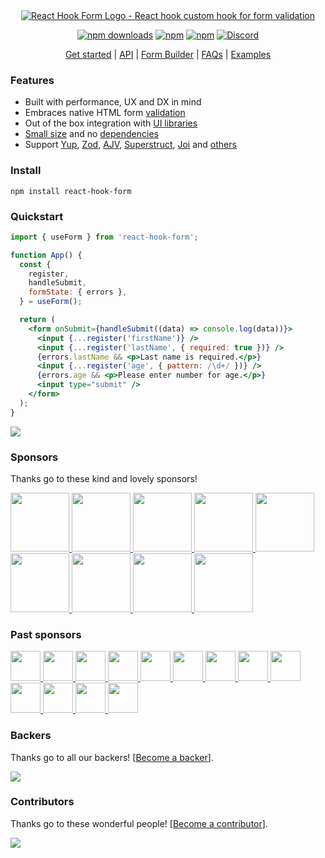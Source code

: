 <div align="center">
        <a href="https://react-hook-form.com" title="React Hook Form - Simple React forms validation">
            <img src="https://raw.githubusercontent.com/react-hook-form/react-hook-form/master/docs/logo.png" alt="React Hook Form Logo - React hook custom hook for form validation" />
        </a>
</div>

<div align="center">

[![npm downloads](https://img.shields.io/npm/dm/react-hook-form.svg?style=for-the-badge)](https://www.npmjs.com/package/react-hook-form)
[![npm](https://img.shields.io/npm/dt/react-hook-form.svg?style=for-the-badge)](https://www.npmjs.com/package/react-hook-form)
[![npm](https://img.shields.io/npm/l/react-hook-form?style=for-the-badge)](https://github.com/react-hook-form/react-hook-form/blob/master/LICENSE)
[![Discord](https://img.shields.io/discord/754891658327359538.svg?style=for-the-badge&label=&logo=discord&logoColor=ffffff&color=7389D8&labelColor=6A7EC2)](https://discord.gg/yYv7GZ8)

</div>

<p align="center">
  <a href="https://react-hook-form.com/get-started">Get started</a> | 
  <a href="https://react-hook-form.com/docs">API</a> |
  <a href="https://react-hook-form.com/form-builder">Form Builder</a> |
  <a href="https://react-hook-form.com/faqs">FAQs</a> |
  <a href="https://github.com/react-hook-form/react-hook-form/tree/master/examples">Examples</a>
</p>

### Features

- Built with performance, UX and DX in mind
- Embraces native HTML form [validation](https://react-hook-form.com/get-started#Applyvalidation)
- Out of the box integration with [UI libraries](https://codesandbox.io/s/react-hook-form-v7-controller-5h1q5)
- [Small size](https://bundlephobia.com/result?p=react-hook-form@latest) and no [dependencies](./package.json)
- Support [Yup](https://github.com/jquense/yup), [Zod](https://github.com/colinhacks/zod), [AJV](https://github.com/ajv-validator/ajv), [Superstruct](https://github.com/ianstormtaylor/superstruct), [Joi](https://github.com/hapijs/joi) and [others](https://github.com/react-hook-form/resolvers)

### Install

    npm install react-hook-form

### Quickstart

```jsx
import { useForm } from 'react-hook-form';

function App() {
  const {
    register,
    handleSubmit,
    formState: { errors },
  } = useForm();

  return (
    <form onSubmit={handleSubmit((data) => console.log(data))}>
      <input {...register('firstName')} />
      <input {...register('lastName', { required: true })} />
      {errors.lastName && <p>Last name is required.</p>}
      <input {...register('age', { pattern: /\d+/ })} />
      {errors.age && <p>Please enter number for age.</p>}
      <input type="submit" />
    </form>
  );
}
```

<a href="https://ui.dev/bytes/?r=bill">
  <img src="https://raw.githubusercontent.com/react-hook-form/react-hook-form/master/docs/ads-1.jpeg" />
</a>

### Sponsors

Thanks go to these kind and lovely sponsors!

<a target="_blank" href='https://www.sanity.io/'>
    <img width="94" src="https://images.opencollective.com/sanity_io/558f87f/logo/256.png?height=256" />
</a>
<a target="_blank" href='https://route4me.com/'>
    <img width="94" src="https://images.opencollective.com/route4me/71fb6fa/avatar/256.png?height=256" />
</a>
<a target="_blank" href='https://twicsy.com/'>
    <img width="94" src="https://images.opencollective.com/buy-instagram-followers-twicsy/b4c5d7f/logo/256.png?height=256" />
</a>
<a target="_blank" href='https://toss.im'>
    <img width="94" src="https://images.opencollective.com/toss/3ed69b3/logo/256.png" />
</a>
<a target="_blank" href='https://principal.com/about-us'>
    <img width="94" src="https://images.opencollective.com/principal/431e690/logo/256.png?height=256" />
</a>
<a target="_blank" href="https://graphcms.com">
    <img width="94" src="https://avatars.githubusercontent.com/u/31031438" />
</a>
<a target="_blank" href="https://www.beekai.com/">
    <img width="94" src="https://www.beekai.com/marketing/logo/logo.svg" />
</a>
<a target="_blank" href="https://kanamekey.com">
    <img width="94" src="https://images.opencollective.com/kaname/d15fd98/logo/256.png" />
</a>
<a target="_blank" href="https://www.casinoreviews.net/">
    <img width="94" src="https://images.opencollective.com/casinoreviews/f0877d1/logo/256.png" />
</a>

### Past sponsors

<a href="https://www.leniolabs.com/" target="_blank">
  <img src="https://images.opencollective.com/leniolabs_/63e9b6e/logo/256.png" width="48" height="48" />
</a>
<a target="_blank" href="https://underbelly.is">
    <img width="48" src="https://images.opencollective.com/underbelly/989a4a6/logo/256.png" />
</a>
<a target="_blank" href="https://feathery.io">
    <img width="48" src="https://images.opencollective.com/feathery1/c29b0a1/logo/256.png" />
</a>
<a target="_blank" href="https://getform.io">
    <img width="48" src="https://images.opencollective.com/getformio2/3c978c8/avatar/256.png" />
</a>
<a href="https://marmelab.com/" target="_blank">
  <img src="https://images.opencollective.com/marmelab/d7fd82f/logo/256.png" width="48" height="48" />
</a>
<a target="_blank" href="https://formcarry.com/">
    <img width="48" src="https://images.opencollective.com/formcarry/a40a4ea/logo/256.png" />
</a>
<a target="_blank" href="https://fabform.io">
    <img width="48" src="https://images.opencollective.com/fabform/2834037/logo/256.png" />
</a>
<a target="_blank" href="https://www.thinkmill.com.au/">
    <img width="48" src="https://images.opencollective.com/thinkmill/28910ec/logo/256.png" />
</a>
<a target="_blank" href="https://kwork.studio/">
    <img width="48" src="https://images.opencollective.com/knowledge-work/f91b72d/logo/256.png" />
</a>
<a target="_blank" href="https://fiberplane.com/">
    <img width="48" src="https://avatars.githubusercontent.com/u/61152955?s=200&v=4" />
</a>
<a target="_blank" href="https://www.jetbrains.com/">
    <img width="48" src="https://resources.jetbrains.com/storage/products/company/brand/logos/jb_beam.png" />
</a>
<a target="_blank" href="https://www.mirakl.com/">
    <img width="48" src="https://images.opencollective.com/mirakl/0b191f0/logo/256.png" />
</a>
<a target="_blank" href='https://wantedlyinc.com'>
    <img width="48" src="https://images.opencollective.com/wantedly/d94e44e/logo/256.png" />
</a>

### Backers

Thanks go to all our backers! [[Become a backer](https://opencollective.com/react-hook-form#backer)].

<a href="https://opencollective.com/react-hook-form#backers">
    <img src="https://opencollective.com/react-hook-form/backers.svg?width=950" />
</a>




### Contributors

Thanks go to these wonderful people! [[Become a contributor](CONTRIBUTING.md)].

<a href="https://github.com/react-hook-form/react-hook-form/graphs/contributors">
  <img src="https://opencollective.com/react-hook-form/contributors.svg?width=890&button=false" />
</a>
